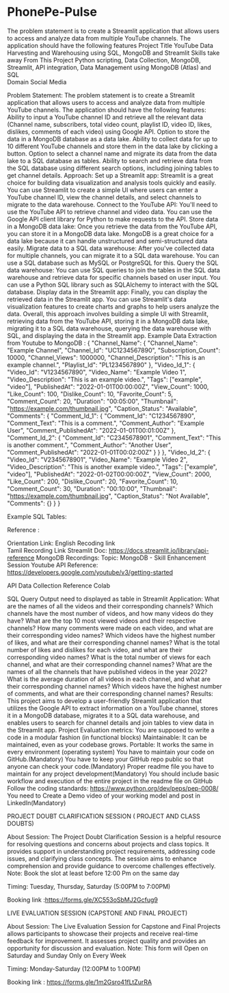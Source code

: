 # PhonePe-Pulse
The problem statement is to create a Streamlit application that allows users to access and analyze data from multiple YouTube channels. The application should have the following features
Project Title
YouTube Data Harvesting and Warehousing using SQL, MongoDB and Streamlit
Skills take away From This Project
Python scripting, Data Collection,
MongoDB, Streamlit, API integration, Data Management using MongoDB (Atlas) and SQL  
Domain
Social Media

Problem Statement:
The problem statement is to create a Streamlit application that allows users to access and analyze data from multiple YouTube channels. The application should have the following features:
  Ability to input a YouTube channel ID and retrieve all the relevant data (Channel name, subscribers, total video count, playlist ID, video ID, likes, dislikes, comments of each video) using Google API.
 Option to store the data in a MongoDB database as a data lake.
 Ability to collect data for up to 10 different YouTube channels and store them in the data lake by clicking a button.
 Option to select a channel name and migrate its data from the data lake to a SQL database as tables.
Ability to search and retrieve data from the SQL database using different search options, including joining tables to get channel details.
Approach: 
Set up a Streamlit app: Streamlit is a great choice for building data visualization and analysis tools quickly and easily. You can use Streamlit to create a simple UI where users can enter a YouTube channel ID, view the channel details, and select channels to migrate to the data warehouse.
Connect to the YouTube API: You'll need to use the YouTube API to retrieve channel and video data. You can use the Google API client library for Python to make requests to the API.
Store data in a MongoDB data lake: Once you retrieve the data from the YouTube API, you can store it in a MongoDB data lake. MongoDB is a great choice for a data lake because it can handle unstructured and semi-structured data easily.
Migrate data to a SQL data warehouse: After you've collected data for multiple channels, you can migrate it to a SQL data warehouse. You can use a SQL database such as MySQL or PostgreSQL for this.
Query the SQL data warehouse: You can use SQL queries to join the tables in the SQL data warehouse and retrieve data for specific channels based on user input. You can use a Python SQL library such as SQLAlchemy to interact with the SQL database.
Display data in the Streamlit app: Finally, you can display the retrieved data in the Streamlit app. You can use Streamlit's data visualization features to create charts and graphs to help users analyze the data.
Overall, this approach involves building a simple UI with Streamlit, retrieving data from the YouTube API, storing it in a MongoDB data lake, migrating it to a SQL data warehouse, querying the data warehouse with SQL, and displaying the data in the Streamlit app.
 Example Data Extraction from Youtube to MongoDB :
{
    "Channel_Name": {
        "Channel_Name": "Example Channel",
        "Channel_Id": "UC1234567890",
        "Subscription_Count": 10000,
        "Channel_Views": 1000000,
        "Channel_Description": "This is an example channel.",
        "Playlist_Id": "PL1234567890"
    },
    "Video_Id_1": {
        "Video_Id": "V1234567890",
        "Video_Name": "Example Video 1",
        "Video_Description": "This is an example video.",
        "Tags": ["example", "video"],
        "PublishedAt": "2022-01-01T00:00:00Z",
        "View_Count": 1000,
        "Like_Count": 100,
        "Dislike_Count": 10,
        "Favorite_Count": 5,
        "Comment_Count": 20,
        "Duration": "00:05:00",
        "Thumbnail": "https://example.com/thumbnail.jpg",
        "Caption_Status": "Available",
        "Comments": {
            "Comment_Id_1": {
                "Comment_Id": "C1234567890",
                "Comment_Text": "This is a comment.",
                "Comment_Author": "Example User",
                "Comment_PublishedAt": "2022-01-01T00:01:00Z"
            },
            "Comment_Id_2": {
                "Comment_Id": "C2345678901",
                "Comment_Text": "This is another comment.",
                "Comment_Author": "Another User",
                "Comment_PublishedAt": "2022-01-01T00:02:00Z"
            }
        }
    },
    "Video_Id_2": {
        "Video_Id": "V2345678901",
        "Video_Name": "Example Video 2",
        "Video_Description": "This is another example video.",
        "Tags": ["example", "video"],
        "PublishedAt": "2022-01-02T00:00:00Z",
        "View_Count": 2000,
        "Like_Count": 200,
        "Dislike_Count": 20,
        "Favorite_Count": 10,
        "Comment_Count": 30,
        "Duration": "00:10:00",
        "Thumbnail": "https://example.com/thumbnail.jpg",
        "Caption_Status": "Not Available",
        "Comments": {}
    }
}


Example SQL Tables:





Reference :

Orientation Link:
English Recoding link   
Tamil Recording Link
Streamlit Doc:
 https://docs.streamlit.io/library/api-reference
MongoDB Recordings:
 Topic: MongoDB - Skill Enhancement Session
Youtube API Reference:
https://developers.google.com/youtube/v3/getting-started


API Data Collection Reference Colab


SQL Query Output need to displayed as table in Streamlit Application:
What are the names of all the videos and their corresponding channels?
Which channels have the most number of videos, and how many videos do
 they have?
What are the top 10 most viewed videos and their respective channels?
How many comments were made on each video, and what are their
 corresponding video names?
Which videos have the highest number of likes, and what are their 
corresponding channel names?
What is the total number of likes and dislikes for each video, and what are 
their corresponding video names?
What is the total number of views for each channel, and what are their 
corresponding channel names?
What are the names of all the channels that have published videos in the year
 2022?
What is the average duration of all videos in each channel, and what are their 
corresponding channel names?
Which videos have the highest number of comments, and what are their 
corresponding channel names?
Results: 
This project aims to develop a user-friendly Streamlit application that utilizes the Google API to extract information on a YouTube channel, stores it in a MongoDB database, migrates it to a SQL data warehouse, and enables users to search for channel details and join tables to view data in the Streamlit app.
Project Evaluation metrics:
You are supposed to write a code in a modular fashion (in functional blocks)
Maintainable: It can be maintained, even as your codebase grows.
Portable: It works the same in every environment (operating system)
You have to maintain your code on GitHub.(Mandatory)
You have to keep your GitHub repo public so that anyone can check your code.(Mandatory)
Proper readme file you have to maintain for any project development(Mandatory)
You should include basic workflow and execution of the entire project in the readme file on GitHub
Follow the coding standards: https://www.python.org/dev/peps/pep-0008/
You need to Create a Demo video of your working model and post in LinkedIn(Mandatory)

PROJECT DOUBT CLARIFICATION SESSION ( PROJECT AND CLASS DOUBTS)

About Session: The Project Doubt Clarification Session is a helpful resource for resolving questions and concerns about projects and class topics. It provides support in understanding project requirements, addressing code issues, and clarifying class concepts. The session aims to enhance comprehension and provide guidance to overcome challenges effectively.
Note: Book the slot at least before 12:00 Pm on the same day

Timing: Tuesday, Thursday, Saturday (5:00PM to 7:00PM)

Booking link :https://forms.gle/XC553oSbMJ2Gcfug9

LIVE EVALUATION SESSION (CAPSTONE AND FINAL PROJECT)

About Session: The Live Evaluation Session for Capstone and Final Projects allows participants to showcase their projects and receive real-time feedback for improvement. It assesses project quality and provides an opportunity for discussion and evaluation.
Note: This form will Open on Saturday and Sunday Only on Every Week

Timing: Monday-Saturday (12:00PM to 1:00PM)

Booking link : https://forms.gle/1m2Gsro41fLtZurRA


    
